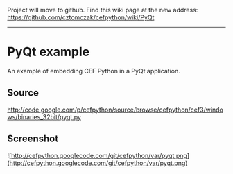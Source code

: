 Project will move to github. Find this wiki page at the new address: https://github.com/cztomczak/cefpython/wiki/PyQt


---


# PyQt example #

An example of embedding CEF Python in a PyQt application.

## Source ##

http://code.google.com/p/cefpython/source/browse/cefpython/cef3/windows/binaries_32bit/pyqt.py

## Screenshot ##

![http://cefpython.googlecode.com/git/cefpython/var/pyqt.png](http://cefpython.googlecode.com/git/cefpython/var/pyqt.png)
